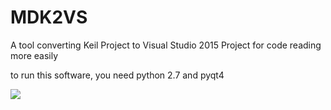 # MDK2VS
A tool converting Keil Project to Visual Studio 2015 Project for code reading more easily

to run this software, you need python 2.7 and pyqt4

![](https://github.com/XIVN1987/MDK2VS/blob/master/MDK2VS.png)
